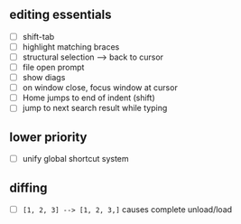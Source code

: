 ## editing essentials

- [ ] shift-tab
- [ ] highlight matching braces
- [ ] structural selection --> back to cursor
- [ ] file open prompt
- [ ] show diags
- [ ] on window close, focus window at cursor
- [ ] Home jumps to end of indent (shift)
- [ ] jump to next search result while typing

## lower priority

- [ ] unify global shortcut system

## diffing

- [ ] `[1, 2, 3] --> [1, 2, 3,]` causes complete unload/load
